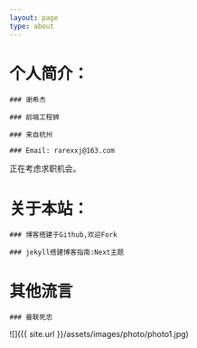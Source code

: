 ```yaml
---
layout: page
type: about
---
```


# 个人简介：

    ### 谢希杰

    ### 前端工程狮

    ### 来自杭州

    ### Email: rarexxj@163.com

正在考虑求职机会。

# 关于本站：

    ### 博客搭建于Github,欢迎Fork

    ### jekyll搭建博客指南:Next主题

# 其他流言
    
    ### 曼联死忠

![]({{ site.url }}/assets/images/photo/photo1.jpg)

